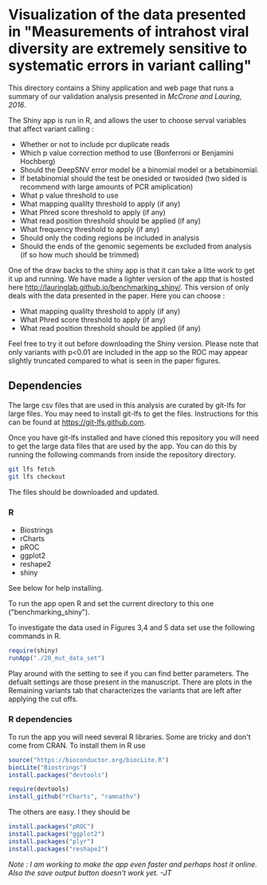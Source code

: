 # Visualization of the data presented in "Measurements of intrahost viral diversity are extremely sensitive to systematic errors in variant calling"

This directory contains a Shiny application and web page that runs a summary of our validation analysis presented in *McCrone and Lauring, 2016*. 

The Shiny app is run in R, and allows the user to choose serval variables that affect variant calling :
* Whether or not to include pcr duplicate reads
* Which p value correction method to use (Bonferroni or Benjamini Hochberg)
* Should the DeepSNV error model be a binomial model or a betabinomial.
* If betabinomial should the test be onesided or twosided (two sided is recommend with large amounts of PCR amiplication) 
* What p value threshold to use
* What mapping qualilty threshold to apply (if any)
* What Phred score threshold to apply (if any)
* What read position threshold should be applied (if any)
* What frequency threshold to apply (if any)
* Should only the coding regions be included in analysis
* Should the ends of the genomic segements be excluded from analysis (if so how much should be trimmed)



One of the draw backs to the shiny app is that it can take a litte work to get it up and running. We have made a lighter version of the app that is hosted here http://lauringlab.github.io/benchmarking_shiny/. This version of only deals with the data presented in the paper. 
Here you can choose : 
* What mapping qualilty threshold to apply (if any)
* What Phred score threshold to apply (if any)
* What read position threshold should be applied (if any)

Feel free to try it out before downloading the Shiny version.  Please note that only variants with p<0.01 are included in the app so the ROC may appear slightly truncated compared to what is seen in the paper figures.


## Dependencies 
The large csv files that are used in this analysis are curated by git-lfs for large files. You may need to install git-lfs to get the files. Instructions for this can be found at https://git-lfs.github.com.

Once you have git-lfs installed and have cloned this repository you will need to get the large data files that are used by the app. You can do this by running the following commands from inside the repository directory.

```bash
git lfs fetch
git lfs checkout 
```
The files should be downloaded and updated.

### R
* Biostrings
* rCharts
* pROC
* ggplot2
* reshape2
* shiny

See below for help installing.

To run the app open R and set the current directory to this one ("benchmarking_shiny").

To investigate the data used in Figures 3,4 and 5 data set use the following commands in R.
```R
require(shiny)
runApp("./20_mut_data_set")
```


Play around with the setting to see if you can find better parameters. The defualt settings are those present in the manuscript. There are plots in the Remaining variants tab that characterizes the variants that are left after applying the cut offs.


### R dependencies
To run the app you will need several R libraries.  Some are tricky and don't come from CRAN. To install them in R use

```R
source("https://bioconductor.org/biocLite.R")
biocLite("Biostrings")
install.packages("devtools")

require(devtools)
install_github("rCharts", "ramnathv")

```
The others are easy.  I they should be 

```R
install.packages("pROC")
install.packages("ggplot2")
install.packages("plyr")
install.packages("reshape2")
```
*Note : I am working to make the app even faster and perhaps host it online. Also the save output button doesn't work yet. -JT*
